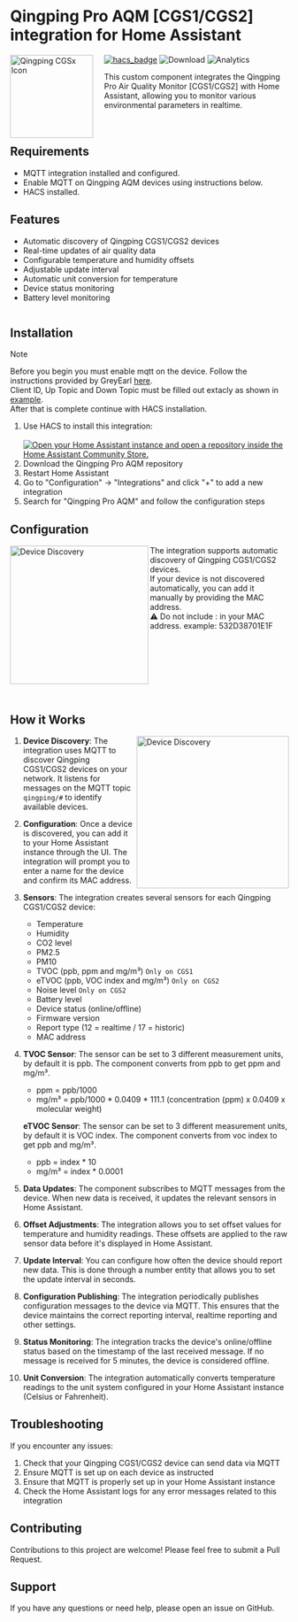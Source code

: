 # Qingping Pro AQM [CGS1/CGS2] integration for Home Assistant

<img src="https://brands.home-assistant.io/qingping_cgs1/dark_icon.png" alt="Qingping CGSx Icon" width="150" align="left" style="margin-right: 20px;">

[![hacs_badge](https://img.shields.io/badge/HACS-Custom-orange.svg)](https://github.com/custom-components/hacs) ![Download](https://img.shields.io/github/downloads/mash2k3/qingping_cgs1/total.svg?label=Downloads) ![Analytics](https://img.shields.io/badge/dynamic/json?label=Installs&cacheSeconds=15600&url=https://analytics.home-assistant.io/custom_integrations.json&query=$.qingping_cgs1.total)

This custom component integrates the Qingping Pro Air Quality Monitor [CGS1/CGS2] with Home Assistant, allowing you to monitor various environmental parameters in realtime.
<br /><br /><br />
## Requirements

- MQTT integration installed and configured.
- Enable MQTT on Qingping AQM devices using instructions below.
- HACS installed.
  
## Features

- Automatic discovery of Qingping CGS1/CGS2 devices
- Real-time updates of air quality data
- Configurable temperature and humidity offsets
- Adjustable update interval
- Automatic unit conversion for temperature
- Device status monitoring
- Battery level monitoring

<div style="clear: both;"></div>

## Installation

> [!NOTE]
> Before you begin you must enable mqtt on the device. Follow the instructions provided by GreyEarl [here](https://github.com/mash2k3/qingping_cgs1/blob/main/enableMQTT.md).
> </br> Client ID, Up Topic and Down Topic must be filled out extacly as shown in [example](https://github.com/user-attachments/assets/48b19fc4-78a5-464c-9a65-cc164d0e3571).
</br>After that is complete continue with HACS installation.

1. Use HACS to install this integration:
   <br /><br /><a href="https://my.home-assistant.io/redirect/hacs_repository/?repository=qingping_cgs1&category=integration&owner=mash2k3" target="_blank" rel="noreferrer noopener"><img src="https://my.home-assistant.io/badges/hacs_repository.svg" alt="Open your Home Assistant instance and open a repository inside the Home Assistant Community Store." /></a>
2. Download the Qingping Pro AQM repository
3. Restart Home Assistant
4. Go to "Configuration" -> "Integrations" and click "+" to add a new integration
5. Search for "Qingping Pro AQM" and follow the configuration steps

## Configuration
<img src="https://github.com/user-attachments/assets/b27d218e-e815-4e64-b342-a44b1287d9a1" alt="Device Discovery" width="250" align="left">
The integration supports automatic discovery of Qingping CGS1/CGS2 devices.
<br />If your device is not discovered automatically, you can add it manually by providing the MAC address. 
<br />⚠️ Do not include : in your MAC address. example: 532D38701E1F
<br /><br /><br /><br /><br /><br /><br /><br />


## How it Works
<img src="https://github.com/user-attachments/assets/46567747-a8cb-443e-be23-78a87e741a42" alt="Device Discovery" width="275" align="right">

1. **Device Discovery**: The integration uses MQTT to discover Qingping CGS1/CGS2 devices on your network. It listens for messages on the MQTT topic `qingping/#` to identify available devices.

2. **Configuration**: Once a device is discovered, you can add it to your Home Assistant instance through the UI. The integration will prompt you to enter a name for the device and confirm its MAC address.

3. **Sensors**: The integration creates several sensors for each Qingping CGS1/CGS2 device:
   - Temperature
   - Humidity
   - CO2 level
   - PM2.5
   - PM10
   - TVOC (ppb, ppm and mg/m³) `Only on CGS1`
   - eTVOC (ppb, VOC index and mg/m³) `Only on CGS2`
   - Noise level `Only on CGS2`
   - Battery level
   - Device status (online/offline)
   - Firmware version
   - Report type (12 = realtime / 17 = historic)
   - MAC address

4. **TVOC Sensor**: The sensor can be set to 3 different measurement units, by default it is ppb. The component converts from ppb to get ppm and mg/m³.
   - ppm = ppb/1000
   - mg/m³ = ppb/1000 * 0.0409 * 111.1 (concentration (ppm) x 0.0409 x molecular weight)<br />
   
   **eTVOC Sensor**: The sensor can be set to 3 different measurement units, by default it is VOC index. The component converts from voc index to get ppb and mg/m³.
   - ppb = index * 10
   - mg/m³ = index * 0.0001
      
5. **Data Updates**: The component subscribes to MQTT messages from the device. When new data is received, it updates the relevant sensors in Home Assistant.

6. **Offset Adjustments**: The integration allows you to set offset values for temperature and humidity readings. These offsets are applied to the raw sensor data before it's displayed in Home Assistant.

7. **Update Interval**: You can configure how often the device should report new data. This is done through a number entity that allows you to set the update interval in seconds.

8. **Configuration Publishing**: The integration periodically publishes configuration messages to the device via MQTT. This ensures that the device maintains the correct reporting interval, realtime reporting and other settings.

9. **Status Monitoring**: The integration tracks the device's online/offline status based on the timestamp of the last received message. If no message is received for 5 minutes, the device is considered offline.

10. **Unit Conversion**: The integration automatically converts temperature readings to the unit system configured in your Home Assistant instance (Celsius or Fahrenheit).

## Troubleshooting

If you encounter any issues:
1. Check that your Qingping CGS1/CGS2 device can send data via MQTT
2. Ensure MQTT is set up on each device as instructed
3. Ensure that MQTT is properly set up in your Home Assistant instance
4. Check the Home Assistant logs for any error messages related to this integration

## Contributing

Contributions to this project are welcome! Please feel free to submit a Pull Request.

## Support

If you have any questions or need help, please open an issue on GitHub.
